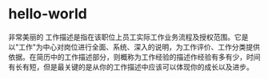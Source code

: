 # hello-world
非常美丽的
工作描述是指在该职位上员工实际工作业务流程及授权范围。它是以"工作"为中心对岗位进行全面、系统、深入的说明，为工作评价、工作分类提供依据。在简历中的工作描述部分，则概称为工作经验的描述作经验有多有少，时间有长有短，但是最关键的是从你的工作描述中应该可以体现你的成长以及进步。
